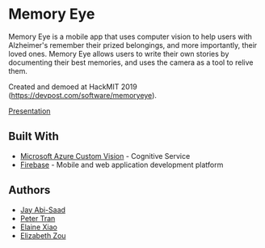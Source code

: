 # Memory Eye

Memory Eye is a mobile app that uses computer vision to help users with Alzheimer's remember their prized belongings, and more importantly, their loved ones. Memory Eye allows users to write their own stories by documenting their best memories, and uses the camera as a tool to relive them.

Created and demoed at HackMIT 2019 (https://devpost.com/software/memoryeye).

[Presentation](https://docs.google.com/presentation/d/11Kkcm6O1lim7beNgdQ8PVV_IGG-cCEItJLIeZJo55yg/edit?usp=sharing)

## Built With

* [Microsoft Azure Custom Vision](https://azure.microsoft.com/en-us/services/cognitive-services/custom-vision-service/) - Cognitive Service
* [Firebase](https://firebase.google.com/) - Mobile and web application development platform

## Authors

* [Jay Abi-Saad](https://github.com/1jayyaj1)
* [Peter Tran](https://github.com/ThePlumpyPanda)
* [Elaine Xiao](https://github.com/eyxiao)
* [Elizabeth Zou](https://github.com/wflms20110333)
